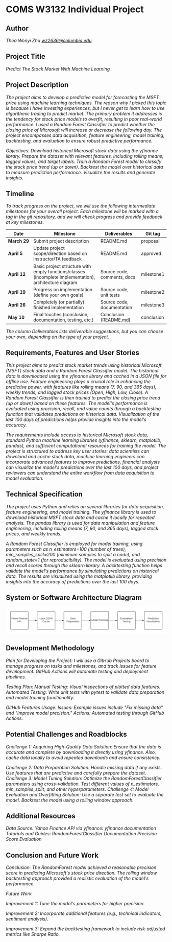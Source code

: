 # COMS W3132 Individual Project

## Author
*Thea Wenyi Zhu
wz2636@columbia.edu*

## Project Title
*Predict The Stock Market With Machine Learning*

## Project Description
*The project aims to develop a predictive model for forecasting the MSFT  price using machine learning techniques. The reason why I picked this topic is because I have investing experiences, but I never get to learn how to use algorithmic trading to predict market. The primary problem it addresses is the tendency for stock price models to overfit, resulting in poor real-world performance. I used a Random Forest Classifier to predict whether the closing price of Microsoft will increase or decrease the following day. The project encompasses data acquisition, feature engineering, model training, backtesting, and evaluation to ensure robust predictive performance.* 

*Objectives: Download historical Microsoft stock data using the yfinance library. Prepare the dataset with relevant features, including rolling means, lagged values, and target labels. Train a Random Forest model to classify the stock price trend (up or down). Backtest the model over historical data to measure prediction performance. Visualize the results and generate insights.*


## Timeline

*To track progress on the project, we will use the following intermediate milestones for your overall project. Each milestone will be marked with a tag in the git repository, and we will check progress and provide feedback at key milestones.*

| Date               | Milestone                                                                                              | Deliverables                | Git tag    |
|--------------------|--------------------------------------------------------------------------------------------------------|-----------------------------|------------|
| **March&nbsp;29**  | Submit project description                                                                             | README.md                   | proposal   |
| **April&nbsp;5**   | Update project scope/direction based on instructor/TA feedback                                         | README.md                   | approved   |
| **April&nbsp;12**  | Basic project structure with empty functions/classes (incomplete implementation), architecture diagram | Source code, comments, docs | milestone1 |
| **April&nbsp;19**  | Progress on implementation (define your own goals)                                                     | Source code, unit tests     | milestone2 |
| **April&nbsp;26**  | Completely (or partially) finished implementation                                                      | Source code, documentation  | milestone3 |
| **May&nbsp;10**    | Final touches (conclusion, documentation, testing, etc.)                                               | Conclusion (README.md)      | conclusion |

*The column Deliverables lists deliverable suggestions, but you can choose your own, depending on the type of your project.*

## Requirements, Features and User Stories
*This project aims to predict stock market trends using historical Microsoft (MSFT) stock data and a Random Forest Classifier model. The historical data is downloaded using the yfinance library and cached in a JSON file for offline use. Feature engineering plays a crucial role in enhancing the predictive power, with features like rolling means (7, 90, and 365 days), weekly trends, and lagged stock prices (Open, High, Low, Close). A Random Forest Classifier is then trained to predict the closing price trend (up or down) based on these features. The model's performance is evaluated using precision, recall, and value counts through a backtesting function that validates predictions on historical data. Visualization of the last 100 days of predictions helps provide insights into the model's accuracy.*

*The requirements include access to historical Microsoft stock data, standard Python machine learning libraries (yfinance, sklearn, matplotlib, pandas), and sufficient computational resources for training the model. The project is structured to address key user stories: data scientists can download and cache stock data, machine learning engineers can incorporate advanced features to improve predictions, financial analysts can visualize the model's predictions over the last 100 days, and project reviewers can understand the entire workflow from data acquisition to model evaluation.*


## Technical Specification
*The project uses Python and relies on several libraries for data acquisition, feature engineering, and model training. The yfinance library is used to download historical MSFT stock data and cache it locally for repeated analysis. The pandas library is used for data manipulation and feature engineering, including rolling means (7, 90, and 365 days), lagged stock prices, and weekly trends.*

*A Random Forest Classifier is employed for model training, using parameters such as n_estimators=100 (number of trees), min_samples_split=200 (minimum samples to split a node), and random_state=1 (for reproducibility). The model is evaluated using precision and recall scores through the sklearn library. A backtesting function helps validate the model's performance by simulating predictions on historical data. The results are visualized using the matplotlib library, providing insights into the accuracy of predictions over the last 100 days.*

## System or Software Architecture Diagram
![Architecture Diagram](architecture_diagram.png)


## Development Methodology
*Plan for Developing the Project:
I will use a GitHub Projects board to manage progress on tasks and milestones, and track issues for feature development.
GitHub Actions will automate testing and deployment pipelines.*

*Testing Plan:
Manual Testing: Visual inspections of plotted data features.
Automated Testing: Write unit tests with pytest to validate data preparation and model training functionality.*

*GitHub Features Usage:
Issues: Example issues include "Fix missing data" and "Improve model precision."
Actions: Automated testing through GitHub Actions.*

## Potential Challenges and Roadblocks
*Challenge 1: Acquiring High-Quality Data
Solution: Ensure that the data is accurate and complete by downloading it directly using yfinance. Also, cache data locally to avoid repeated downloads and ensure consistency.*

*Challenge 2: Data Preparation
Solution:
Handle missing data if any exists.
Use features that are predictive and carefully prepare the dataset.*
*Challenge 3: Model Tuning
Solution:
Optimize the RandomForestClassifier parameters using cross-validation.
Test different values of n_estimators, min_samples_split, and other hyperparameters.*
*Challenge 4: Model Evaluation and Overfitting
Solution:
Use a separate test set to evaluate the model.
Backtest the model using a rolling window approach.*

## Additional Resources
*Data Source:
Yahoo Finance API via yfinance: yfinance documentation
Tutorials and Guides:
RandomForestClassifier Documentation
Precision Score Evaluation*

## Conclusion and Future Work
*Conclusion:
The RandomForest model achieved a reasonable precision score in predicting Microsoft's stock price direction.
The rolling window backtesting approach provided a realistic evaluation of the model's performance.*

*Future Work*

*Improvement 1: Tune the model's parameters for higher precision.*

*Improvement 2: Incorporate additional features (e.g., technical indicators, sentiment analysis).*

*Improvement 3: Expand the backtesting framework to include risk-adjusted metrics like Sharpe Ratio.*
